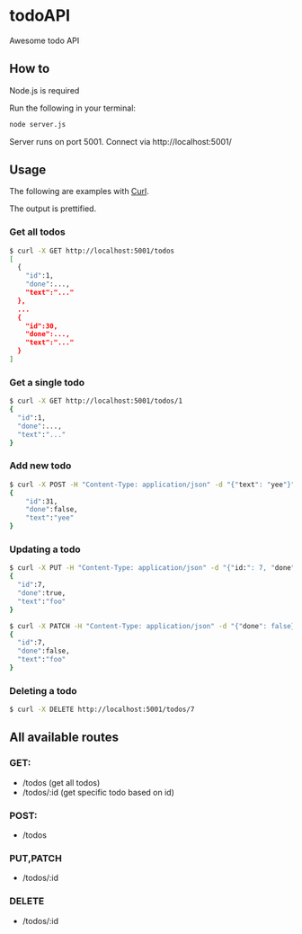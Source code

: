 # todoAPI

Awesome todo API

## How to

Node.js is required

Run the following in your terminal:
``` sh
node server.js
```

Server runs on port 5001.
Connect via http://localhost:5001/

## Usage

The following are examples with [Curl](https://github.com/curl/curl).

The output is prettified.

### Get all todos

``` sh
$ curl -X GET http://localhost:5001/todos
[
  {
    "id":1,
    "done":...,
    "text":"..."
  },
  ...
  {
    "id":30,
    "done":...,
    "text":"..."
  }
]
```

### Get a single todo

``` sh
$ curl -X GET http://localhost:5001/todos/1
{
  "id":1,
  "done":...,
  "text":"..."
}
```

### Add new todo

``` sh
$ curl -X POST -H "Content-Type: application/json" -d "{"text": "yee"}" http://localhost:5001/todos
{
	"id":31,
	"done":false,
	"text":"yee"
}
```

### Updating a todo

``` sh
$ curl -X PUT -H "Content-Type: application/json" -d "{"id:": 7, "done": true, "text": "foo"}" http://localhost:5001/todos/31
{
  "id":7,
  "done":true,
  "text":"foo"
}
```

``` sh
$ curl -X PATCH -H "Content-Type: application/json" -d "{"done": false}" http://localhost:5001/todos/7
{
  "id":7,
  "done":false,
  "text":"foo"
}
``` 
### Deleting a todo

``` sh
$ curl -X DELETE http://localhost:5001/todos/7
```

## All available routes

### GET:

- /todos (get all todos)
- /todos/:id (get specific todo based on id)

### POST:

- /todos

### PUT,PATCH

- /todos/:id

### DELETE

- /todos/:id
